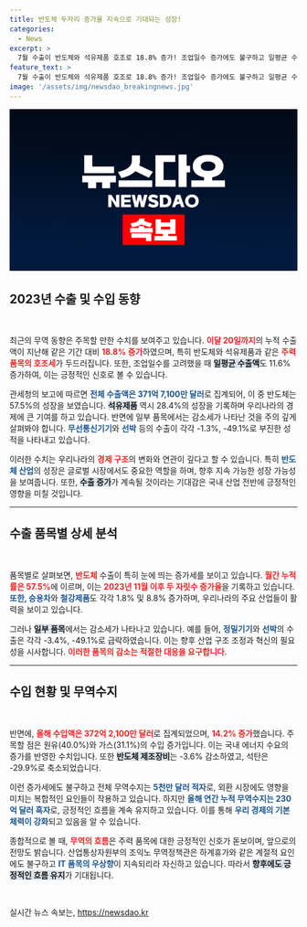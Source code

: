 ```yaml
---
title: 반도체 두자리 증가율 지속으로 기대되는 성장!
categories:
  - News
excerpt: >
  7월 수출이 반도체와 석유제품 호조로 18.8% 증가! 조업일수 증가에도 불구하고 일평균 수출액은 11.6% 늘어, 무역수지 흑자 지속이 기대된다. 클릭하세요!
feature_text: >
  7월 수출이 반도체와 석유제품 호조로 18.8% 증가! 조업일수 증가에도 불구하고 일평균 수출액은 11.6% 늘어, 무역수지 흑자 지속이 기대된다. 클릭하세요!
image: '/assets/img/newsdao_breakingnews.jpg'
---
```


<p><img src="/assets/img/newsdao_breakingnews.jpg" alt="firstkoreanews 속보" /></p>

<h2 data-ke-size="size26">2023년 수출 및 수입 동향</h2>

<p data-ke-size="size16">&nbsp;</p>

<p data-ke-size="size16">
    최근의 무역 동향은 주목할 만한 수치를 보여주고 있습니다. <b><span style="color: #ee2323;">이달 20일까지</span></b>의 누적 수출액이 지난해 같은 기간 대비 <b><span style="color: #ee2323;">18.8% 증가</span></b>하였으며, 특히 반도체와 석유제품과 같은 <b><span style="color: #ee2323;">주력 품목의 호조세</span></b>가 두드러집니다. 또한, 조업일수를 고려했을 때 <b><span style="background-color: #21538527;">일평균 수출액</span></b>도 11.6% 증가하여, 이는 긍정적인 신호로 볼 수 있습니다. 
</p>

<p data-ke-size="size16">
    관세청의 보고에 따르면 <b><span style="color: #1a5490;">전체 수출액은 371억 7,100만 달러</span></b>로 집계되어, 이 중 반도체는 57.5%의 성장을 보였습니다. <b><span style="background-color: #21538527;">석유제품</span></b> 역시 28.4%의 성장을 기록하며 우리나라의 경제에 큰 기여를 하고 있습니다. 반면에 일부 품목에서는 감소세가 나타난 것을 주의 깊게 살펴봐야 합니다. <b><span style="color: #1a5490;">무선통신기기</span></b>와 <b><span style="color: #1a5490;">선박</span></b> 등의 수출이 각각 -1.3%, -49.1%로 부진한 성적을 나타내고 있습니다. 
</p>

<p data-ke-size="size16">
    이러한 수치는 우리나라의 <b><span style="color: #ee2323;">경제 구조</span></b>의 변화와 연관이 깊다고 할 수 있습니다. 특히 <b><span style="color: #1a5490;">반도체 산업</span></b>의 성장은 글로벌 시장에서도 중요한 역할을 하며, 향후 지속 가능한 성장 가능성을 보여줍니다. 또한, <b><span style="background-color: #21538527;">수출 증가</span></b>가 계속될 것이라는 기대감은 국내 산업 전반에 긍정적인 영향을 미칠 것입니다. 
</p>

<hr>

<h2 data-ke-size="size26">수출 품목별 상세 분석</h2>

<p data-ke-size="size16">&nbsp;</p>

<p data-ke-size="size16">
    품목별로 살펴보면, <b><span style="color: #ee2323;">반도체</span></b> 수출이 특히 눈에 띄는 증가세를 보이고 있습니다. <b><span style="color: #ee2323;">월간 누적률은 57.5%</span></b>에 이르며, 이는 <b><span style="color: #ee2323;">2023년 11월 이후 두 자릿수 증가율</span></b>을 기록하고 있습니다. <b><span style="color: #1a5490;">또한, 승용차</span></b>와 <b><span style="color: #1a5490;">철강제품</span></b>도 각각 1.8% 및 8.8% 증가하며, 우리나라의 주요 산업들이 활력을 보이고 있습니다. 
</p>

<p data-ke-size="size16">
    그러나 <b><span style="background-color: #21538527;">일부 품목</span></b>에서는 감소세가 나타나고 있습니다. 예를 들어, <b><span style="color: #1a5490;">정밀기기</span></b>와 <b><span style="color: #1a5490;">선박</span></b>의 수출은 각각 -3.4%, -49.1%로 급락하였습니다. 이는 향후 산업 구조 조정과 혁신의 필요성을 시사합니다. <b><span style="color: #ee2323;">이러한 품목의 감소는 적절한 대응을 요구합니다</span></b>.
</p>

<hr>

<h2 data-ke-size="size26">수입 현황 및 무역수지</h2>

<p data-ke-size="size16">&nbsp;</p>

<p data-ke-size="size16">
    반면에, <b><span style="color: #ee2323;">올해 수입액은 372억 2,100만 달러</span></b>로 집계되었으며, <b><span style="color: #ee2323;">14.2% 증가</span></b>했습니다. 주목할 점은 원유(40.0%)와 가스(31.1%)의 수입 증가입니다. 이는 국내 에너지 수요의 증가를 반영한 수치입니다. 또한 <b><span style="background-color: #21538527;">반도체 제조장비</span></b>는 -3.6% 감소하였고, 석탄은 -29.9%로 축소되었습니다. 
</p>

<p data-ke-size="size16">
    이런 증가세에도 불구하고 전체 무역수지는 <b><span style="color: #1a5490;">5천만 달러 적자</span></b>로, 외환 시장에도 영향을 미치는 복합적인 요인들이 작용하고 있습니다. 하지만 <b><span style="color: #1a5490;">올해 연간 누적 무역수지는 230억 달러 흑자</span></b>로, 긍정적인 흐름을 계속 유지하고 있습니다. 이를 통해 <b><span style="color: #1a5490;">우리 경제의 기본 체력이 강화</span></b>되고 있음을 알 수 있습니다. 
</p>

<p data-ke-size="size16">
    종합적으로 볼 때, <b><span style="color: #ee2323;">무역의 흐름</span></b>은 주력 품목에 대한 긍정적인 신호가 돋보이며, 앞으로의 전망도 밝습니다. 산업통상자원부의 조익노 무역정책관은 하계휴가와 같은 계절적 요인에도 불구하고 <b><span style="color: #1a5490;">IT 품목의 우상향</span></b>이 지속되리라 자신하고 있습니다. 따라서 <b><span style="background-color: #21538527;">향후에도 긍정적인 흐름 유지</span></b>가 기대됩니다.
</p>

<p data-ke-size="size16">&nbsp;</p>
실시간 뉴스 속보는, <a href="https://newsdao.kr" rel="dofollow">https://newsdao.kr</a>


